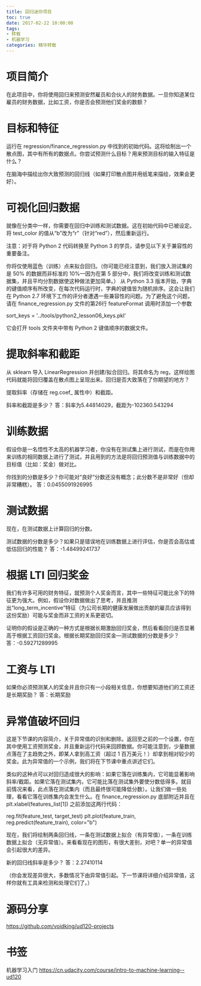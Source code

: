 ```yaml
---
title: 回归迷你项目
toc: true
date: 2017-02-22 10:00:00
tags:
- 转载
- 机器学习
categories: 精华转载
---
```

# 项目简介
在此项目中，你将使用回归来预测安然雇员和合伙人的财务数据。一旦你知道某位雇员的财务数据，比如工资，你是否会预测他们奖金的数额？

<!--more-->

# 目标和特征
运行在 regression/finance_regression.py 中找到的初始代码。这将绘制出一个散点图，其中有所有的数据点。你尝试预测什么目标？用来预测目标的输入特征是什么？

在脑海中描绘出你大致预测的回归线（如果打印散点图并用纸笔来描绘，效果会更好）。

# 可视化回归数据
就像在分类中一样，你需要在回归中训练和测试数据。这在初始代码中已被设定。将 test_color 的值从“b”改为“r”（针对“red”），然后重新运行。

注意：对于将 Python 2 代码转换至 Python 3 的学员，请参见以下关于兼容性的重要备注。

你将仅使用蓝色（训练）点来拟合回归。（你可能已经注意到，我们放入测试集的是 50% 的数据而非标准的 10%—因为在第 5 部分中，我们将改变训练和测试数据集，并且平均分割数据使这种做法更加简单。）
从 Python 3.3 版本开始，字典的键值顺序有所改变，在每次代码运行时，字典的键值皆为随机排序。这会让我们在 Python 2.7 环境下工作的评分者遭遇一些兼容性的问题。为了避免这个问题，请在 finance_regression.py 文件的第26行 featureFormat 调用时添加一个参数

sort_keys = '../tools/python2_lesson06_keys.pkl'

它会打开 tools 文件夹中带有 Python 2 键值顺序的数据文件。

# 提取斜率和截距
从 sklearn 导入 LinearRegression 并创建/拟合回归。将其命名为 reg，这样绘图代码就能将回归覆盖在散点图上呈现出来。回归是否大致落在了你期望的地方？

提取斜率（存储在 reg.coef_ 属性中）和截距。

斜率和截距是多少？
答：斜率为5.44814029，截距为-102360.543294

# 训练数据
假设你是一名悟性不太高的机器学习者，你没有在测试集上进行测试，而是在你用来训练的相同数据上进行了测试，并且用到的方法是将回归预测值与训练数据中的目标值（比如：奖金）做对比。

你找到的分数是多少？你可能对“良好”分数还没有概念；此分数不是非常好（但却非常糟糕）。
答：0.0455091926995

# 测试数据
现在，在测试数据上计算回归的分数。

测试数据的分数是多少？如果只是错误地在训练数据上进行评估，你是否会高估或低估回归的性能？
答：-1.48499241737

# 根据 LTI 回归奖金
我们有许多可用的财务特征，就预测个人奖金而言，其中一些特征可能比余下的特征更为强大。例如，假设你对数据做出了思考，并且推测出“long_term_incentive”特征（为公司长期的健康发展做出贡献的雇员应该得到这份奖励）可能与奖金而非工资的关系更密切。

证明你的假设是正确的一种方式是根据长期激励回归奖金，然后看看回归是否显著高于根据工资回归奖金。根据长期奖励回归奖金—测试数据的分数是多少？
答：-0.59271289995

# 工资与 LTI
如果你必须预测某人的奖金并且你只有一小段相关信息，你想要知道他们的工资还是长期奖励？
答：长期奖励

# 异常值破坏回归
这是下节课的内容简介，关于异常值的识别和删除。返回至之前的一个设置，你在其中使用工资预测奖金，并且重新运行代码来回顾数据。你可能注意到，少量数据点落在了主趋势之外，即某人拿到高工资（超过 1 百万美元！）却拿到相对较少的奖金。此为异常值的一个示例，我们将在下节课中重点讲述它们。

类似的这种点可以对回归造成很大的影响：如果它落在训练集内，它可能显著影响斜率/截距。如果它落在测试集内，它可能比落在测试集外要使分数低得多。就目前情况来看，此点落在测试集内（而且最终很可能降低分数）。让我们做一些处理，看看它落在训练集内会发生什么。在 finance_regression.py 底部附近并且在 plt.xlabel(features_list[1]) 之前添加这两行代码：

reg.fit(feature_test, target_test)
plt.plot(feature_train, reg.predict(feature_train), color="b")

现在，我们将绘制两条回归线，一条在测试数据上拟合（有异常值），一条在训练数据上拟合（无异常值）。来看看现在的图形，有很大差别，对吧？单一的异常值会引起很大的差异。

新的回归线斜率是多少？
答：2.27410114

（你会发现差异很大，多数情况下由异常值引起。下一节课将详细介绍异常值，这样你就有工具来检测和处理它们了。）

# 源码分享
https://github.com/voidking/ud120-projects

# 书签
机器学习入门
https://cn.udacity.com/course/intro-to-machine-learning--ud120

